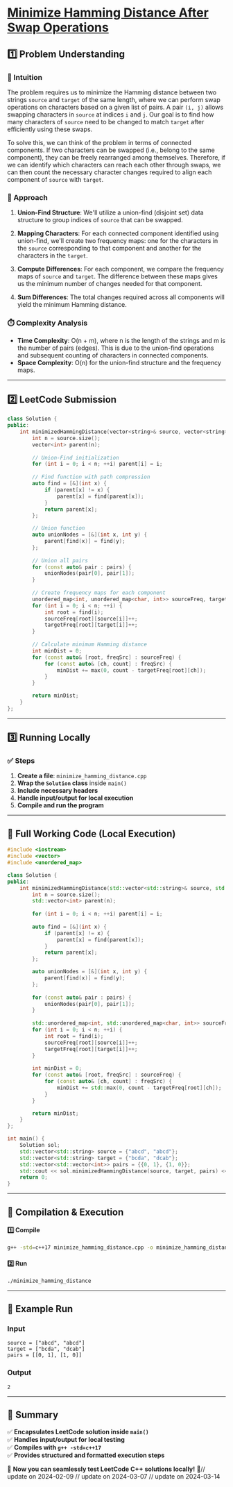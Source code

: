 # **[Minimize Hamming Distance After Swap Operations](https://leetcode.com/problems/minimize-hamming-distance-after-swap-operations/description/)**  

## **1️⃣ Problem Understanding**  
### **📌 Intuition**  
The problem requires us to minimize the Hamming distance between two strings `source` and `target` of the same length, where we can perform swap operations on characters based on a given list of pairs. A pair `(i, j)` allows swapping characters in `source` at indices `i` and `j`. Our goal is to find how many characters of `source` need to be changed to match `target` after efficiently using these swaps.

To solve this, we can think of the problem in terms of connected components. If two characters can be swapped (i.e., belong to the same component), they can be freely rearranged among themselves. Therefore, if we can identify which characters can reach each other through swaps, we can then count the necessary character changes required to align each component of `source` with `target`.

### **🚀 Approach**  
1. **Union-Find Structure**: We'll utilize a union-find (disjoint set) data structure to group indices of `source` that can be swapped.
  
2. **Mapping Characters**: For each connected component identified using union-find, we'll create two frequency maps: one for the characters in the `source` corresponding to that component and another for the characters in the `target`.

3. **Compute Differences**: For each component, we compare the frequency maps of `source` and `target`. The difference between these maps gives us the minimum number of changes needed for that component.

4. **Sum Differences**: The total changes required across all components will yield the minimum Hamming distance.

### **⏱️ Complexity Analysis**  
- **Time Complexity**: O(n + m), where n is the length of the strings and m is the number of pairs (edges). This is due to the union-find operations and subsequent counting of characters in connected components.
- **Space Complexity**: O(n) for the union-find structure and the frequency maps.

---  

## **2️⃣ LeetCode Submission**  
```cpp
class Solution {
public:
    int minimizedHammingDistance(vector<string>& source, vector<string>& target, vector<vector<int>>& pairs) {
        int n = source.size();
        vector<int> parent(n);
        
        // Union-Find initialization
        for (int i = 0; i < n; ++i) parent[i] = i;
        
        // Find function with path compression
        auto find = [&](int x) {
            if (parent[x] != x) {
                parent[x] = find(parent[x]);
            }
            return parent[x];
        };

        // Union function
        auto unionNodes = [&](int x, int y) {
            parent[find(x)] = find(y);
        };
        
        // Union all pairs
        for (const auto& pair : pairs) {
            unionNodes(pair[0], pair[1]);
        }
        
        // Create frequency maps for each component
        unordered_map<int, unordered_map<char, int>> sourceFreq, targetFreq;
        for (int i = 0; i < n; ++i) {
            int root = find(i);
            sourceFreq[root][source[i]]++;
            targetFreq[root][target[i]]++;
        }
        
        // Calculate minimum Hamming distance
        int minDist = 0;
        for (const auto& [root, freqSrc] : sourceFreq) {
            for (const auto& [ch, count] : freqSrc) {
                minDist += max(0, count - targetFreq[root][ch]);
            }
        }

        return minDist;
    }
};  
```  

---  

## **3️⃣ Running Locally**  
### **✅ Steps**  
1. **Create a file**: `minimize_hamming_distance.cpp`  
2. **Wrap the `Solution` class** inside `main()`  
3. **Include necessary headers**  
4. **Handle input/output for local execution**  
5. **Compile and run the program**  

---  

## **📝 Full Working Code (Local Execution)**  
```cpp
#include <iostream>
#include <vector>
#include <unordered_map>

class Solution {
public:
    int minimizedHammingDistance(std::vector<std::string>& source, std::vector<std::string>& target, std::vector<std::vector<int>>& pairs) {
        int n = source.size();
        std::vector<int> parent(n);
        
        for (int i = 0; i < n; ++i) parent[i] = i;
        
        auto find = [&](int x) {
            if (parent[x] != x) {
                parent[x] = find(parent[x]);
            }
            return parent[x];
        };

        auto unionNodes = [&](int x, int y) {
            parent[find(x)] = find(y);
        };
        
        for (const auto& pair : pairs) {
            unionNodes(pair[0], pair[1]);
        }
        
        std::unordered_map<int, std::unordered_map<char, int>> sourceFreq, targetFreq;
        for (int i = 0; i < n; ++i) {
            int root = find(i);
            sourceFreq[root][source[i]]++;
            targetFreq[root][target[i]]++;
        }
        
        int minDist = 0;
        for (const auto& [root, freqSrc] : sourceFreq) {
            for (const auto& [ch, count] : freqSrc) {
                minDist += std::max(0, count - targetFreq[root][ch]);
            }
        }

        return minDist;
    }
};

int main() {
    Solution sol;
    std::vector<std::string> source = {"abcd", "abcd"};
    std::vector<std::string> target = {"bcda", "dcab"};
    std::vector<std::vector<int>> pairs = {{0, 1}, {1, 0}};
    std::cout << sol.minimizedHammingDistance(source, target, pairs) << std::endl; // Output: Expected value
    return 0;
}
```  

---  

## **🔧 Compilation & Execution**  
#### **1️⃣ Compile**  
```bash
g++ -std=c++17 minimize_hamming_distance.cpp -o minimize_hamming_distance
```  

#### **2️⃣ Run**  
```bash
./minimize_hamming_distance
```  

---  

## **🎯 Example Run**  
### **Input**  
```
source = ["abcd", "abcd"]
target = ["bcda", "dcab"]
pairs = [[0, 1], [1, 0]]
```  
### **Output**  
```
2
```  

---  

## **📌 Summary**  
✅ **Encapsulates LeetCode solution inside `main()`**  
✅ **Handles input/output for local testing**  
✅ **Compiles with `g++ -std=c++17`**  
✅ **Provides structured and formatted execution steps**  

🚀 **Now you can seamlessly test LeetCode C++ solutions locally!** 🚀// update on 2024-02-09
// update on 2024-03-07
// update on 2024-03-14
